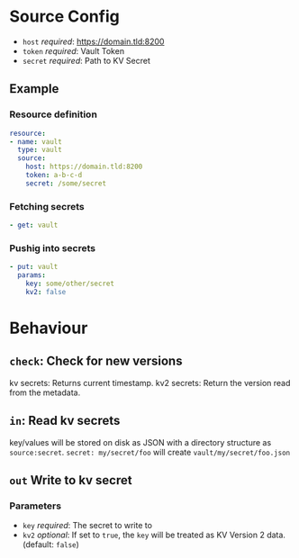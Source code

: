 # Source Config

- `host` _required_: https://domain.tld:8200
- `token` _required_: Vault Token
- `secret` _required_: Path to KV Secret

## Example

### Resource definition

```yaml
resource:
- name: vault
  type: vault
  source:
    host: https://domain.tld:8200
    token: a-b-c-d
    secret: /some/secret
```

### Fetching secrets

```yaml
- get: vault
```

### Pushig into secrets

```yaml
- put: vault
  params:
    key: some/other/secret
    kv2: false
```

# Behaviour

## `check`: Check for new versions

kv secrets: Returns current timestamp.
kv2 secrets: Return the version read from the metadata.

## `in`: Read kv secrets

key/values will be stored on disk as JSON with a directory structure as `source:secret`.
`secret: my/secret/foo` will create `vault/my/secret/foo.json`

## `out` Write to kv secret

### Parameters

- `key` _required_: The secret to write to
- `kv2` _optional_: If set to `true`, the `key` will be treated as KV Version 2 data. (default: `false`)


